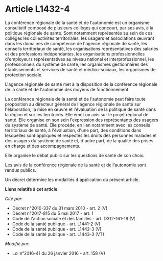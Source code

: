 # Article L1432-4

La conférence régionale de la santé et de l'autonomie est un organisme consultatif composé de plusieurs collèges qui
concourt, par ses avis, à la politique régionale de santé. Sont notamment représentés au sein de ces collèges les
collectivités territoriales, les usagers et associations œuvrant dans les domaines de compétence de l'agence régionale de
santé, les conseils territoriaux de santé, les organisations représentatives des salariés et des professions indépendantes,
les organisations professionnelles d'employeurs représentatives au niveau national et interprofessionnel,  les professionnels
du système de santé, les organismes gestionnaires des établissements et services de santé et médico-sociaux, les organismes
de protection sociale. 

L'agence régionale de santé met à la disposition de la conférence régionale de la santé et de l'autonomie des moyens de
fonctionnement. 

La conférence régionale de la santé et de l'autonomie peut faire toute proposition au directeur général de l'agence régionale
de santé sur l'élaboration, la mise en œuvre et l'évaluation de la politique de santé dans la région et sur les territoires.
Elle émet un avis sur le projet  régional de santé. Elle organise en son sein l'expression des représentants des usagers du
système de santé. Elle procède, en lien notamment avec les conseils territoriaux de santé, à l'évaluation, d'une part, des
conditions dans lesquelles sont appliqués et respectés les droits des personnes malades et des usagers du système de santé
et, d'autre part, de la qualité des prises en charge et des accompagnements. 

Elle organise le débat public sur les questions de santé de son choix. 

Les avis de la conférence régionale de la santé et de l'autonomie sont rendus publics. 

Un décret détermine les modalités d'application du présent article.

**Liens relatifs à cet article**

_Cité par_:

  - Décret n°2010-337 du 31 mars 2010 - art. 2 (V)
  - Décret n°2017-815 du 5 mai 2017 - art. 1
  - Code de l'action sociale et des familles - art. D312-161-18 (V)
  - Code de la santé publique - art. L1441-2 (V)
  - Code de la santé publique - art. L1442-3 (V)
  - Code de la santé publique - art. L1443-3 (VT)

_Modifié par_:

  - Loi n°2016-41 du 26 janvier 2016 - art. 158 (V)
